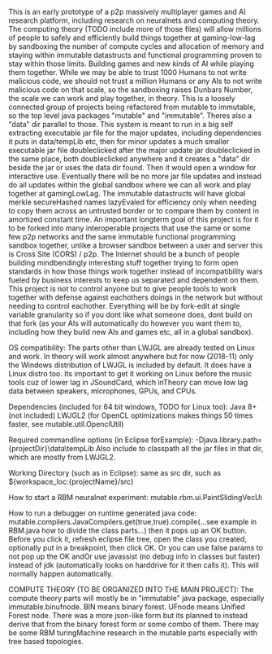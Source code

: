 This is an early prototype of a p2p massively multiplayer games and AI research platform,
including research on neuralnets and computing theory.
The computing theory (TODO include more of those files)
will allow millions of people to safely and efficiently build things together
at gaming-low-lag by sandboxing the number of compute cycles and allocation of memory
and staying within immutable datastructs and functional programming
proven to stay within those limits.
Building games and new kinds of AI while playing them together.
While we may be able to trust 1000 Humans to not write malicious code,
we should not trust a million Humans or any AIs to not write malicious code
on that scale, so the sandboxing raises Dunbars Number,
the scale we can work and play together, in theory.
This is a loosely connected group of projects being refactored from
mutable to immutable, so the top level java packages "mutable" and "immutable".
Theres also a "data" dir parallel to those.
This system is meant to run in a big self extracting executable jar file
for the major updates, including dependencies it puts in data/tempLib etc,
then for minor updates a much smaller executable jar file doubleclicked
after the major update jar doubleclicked in the same place,
both doubleclicked anywhere and it creates a "data" dir beside the jar
or uses the data dir found. Then it would open a window for interactive use.
Eventually there will be no more jar file updates and instead do all updates within
the global sandbox where we can all work and play together at gamingLowLag.
The immutable datastructs will have global merkle secureHashed names
lazyEvaled for efficiency only when needing to copy them across an untrusted border
or to compare them by content in amortized constant time.
An important longterm goal of this project is for it to be forked into
many interoperable projects that use the same or some few p2p networks
and the same immutable functional programming sandbox together,
unlike a browser sandbox between a user and server this is Cross Site (CORS) / p2p.
The Internet should be a bunch of people building mindbendingly interesting stuff together
trying to form open standards in how those things work together instead of
incompatibility wars fueled by business interests to keep us separated and dependent on them.
This project is not to control anyone but to give people tools to work together
with defense against eachothers doings in the network but without needing to control eachother.
Everything will be by fork-edit at single variable granularity
so if you dont like what someone does, dont build on that fork (as your AIs will automatically
do however you want them to, including how they build new AIs and games etc, all in a global sandbox).

OS compatibility:
The parts other than LWJGL are already tested on Linux and work.
In theory will work almost anywhere but for now (2018-11) only the
Windows distribution of LWJGL is included by default. It does have a Linux distro too.
Its important to get it working on Linux before the music tools cuz of lower lag in JSoundCard,
which inTheory can move low lag data between speakers, microphones, GPUs, and CPUs.

Dependencies (included for 64 bit windows, TODO for Linux too):
Java 8+ (not included)
LWJGL2 (for OpenCL optimizations makes things 50 times faster, see mutable.util.OpenclUtil)

Required commandline options (in Eclipse forExample):
-Djava.library.path={projectDir}\data\tempLib
Also include to classpath all the jar files in that dir, which are mostly from LWJGL2.

Working Directory (such as in Eclipse):
same as src dir, such as ${workspace_loc:{projectName}/src}

How to start a RBM neuralnet experiment:
mutable.rbm.ui.PaintSlidingVecUi

How to run a debugger on runtime generated java code:
mutable.compilers.JavaCompilers.get(true,true).compile(...see example in RBM.java how to divide the class parts...)
then it pops up an OK button. Before you click it, refresh eclipse file tree, open the class you created, optionally put in a breakpoint, then click OK. Or you can use false params to not pop up the OK andOr use javassist (no debug info in classes but faster) instead of jdk (automatically looks on harddrive for it then calls it). This will normally happen automatically.

COMPUTE THEORY (TO BE ORGANIZED INTO THE MAIN PROJECT):
The compute theory parts will mostly be in "immutable" java package,
especially immutable.binufnode.
BIN means binary forest. UFnode means Unified Forest node.
There was a more json-like form but its planned to instead
derive that from the binary forest form or some combo of them.
There may be some RBM turingMachine research in the mutable parts
especially with tree based topologies.
